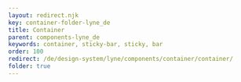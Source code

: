```yaml
---
layout: redirect.njk
key: container-folder-lyne_de
title: Container
parent: components-lyne_de
keywords: container, sticky-bar, sticky, bar
order: 100
redirect: /de/design-system/lyne/components/container/container/
folder: true
---
```

